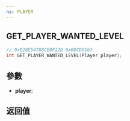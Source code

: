 ```yaml
---
ns: PLAYER
---
```

## GET_PLAYER_WANTED_LEVEL

```c
// 0xE28E54788CE8F12D 0xBDCDD163
int GET_PLAYER_WANTED_LEVEL(Player player);
```


## 參數
* **player**: 

## 返回值

